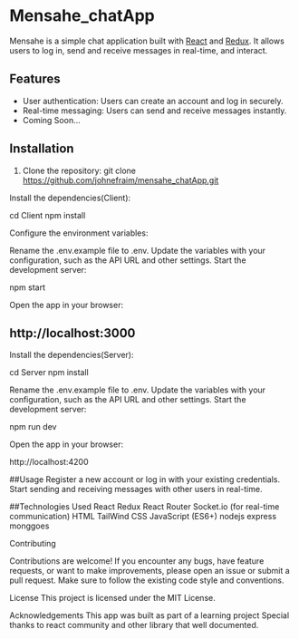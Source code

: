# Mensahe_chatApp

Mensahe is a simple chat application built with [React](https://reactjs.org/) and [Redux](https://redux.js.org/). It allows users to log in, send and receive messages in real-time, and interact.


## Features

- User authentication: Users can create an account and log in securely.
- Real-time messaging: Users can send and receive messages instantly.
- Coming Soon...

## Installation

1. Clone the repository:
git clone https://github.com/johnefraim/mensahe_chatApp.git

Install the dependencies(Client):

cd Client
npm install

Configure the environment variables:

Rename the .env.example file to .env.
Update the variables with your configuration, such as the API URL and other settings.
Start the development server:

npm start

Open the app in your browser:

http://localhost:3000
------------------------------------------------------------------------------------------
Install the dependencies(Server):

cd Server
npm install

Rename the .env.example file to .env.
Update the variables with your configuration, such as the API URL and other settings.
Start the development server:

npm run dev

Open the app in your browser:

http://localhost:4200

##Usage
Register a new account or log in with your existing credentials.
Start sending and receiving messages with other users in real-time.


##Technologies Used
React
Redux
React Router
Socket.io (for real-time communication)
HTML
TailWind CSS
JavaScript (ES6+)
nodejs
express
monggoes

Contributing

Contributions are welcome! If you encounter any bugs, have feature requests, or want to make improvements, please open an issue or submit a pull request. Make sure to follow the existing code style and conventions.

License
This project is licensed under the MIT License.

Acknowledgements
This app was built as part of a learning project
Special thanks to react community and other library that well documented.
